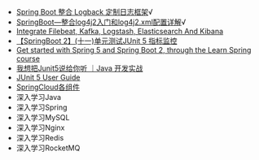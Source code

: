 * [Spring Boot 整合 Logback 定制日志框架](https://tobebetterjavaer.com/springboot/logback.html#%E7%BC%96%E7%A8%8B%E5%96%B5%E5%AE%9E%E6%88%98%E9%A1%B9%E7%9B%AE%E7%9A%84%E6%97%A5%E5%BF%97%E6%A1%88%E4%BE%8B%E5%88%86%E6%9E%90)√
* [SpringBoot—整合log4j2入门和log4j2.xml配置详解](https://juejin.cn/post/6870656918567567367)√
* [Integrate Filebeat, Kafka, Logstash, Elasticsearch And Kibana](https://github.com/eunsour/docker-elk)
* [【SpringBoot 2】(十一)单元测试JUnit 5 指标监控](https://bbs.huaweicloud.com/blogs/374443)
* [Get started with Spring 5 and Spring Boot 2, through the Learn Spring course](https://www.baeldung.com/junit-5)
* [我想把Junit5说给你听 ｜Java 开发实战](https://developer.aliyun.com/article/971909)
* [JUnit 5 User Guide](https://junit.org/junit5/docs/current/user-guide/#overview)
* [SpringCloud各组件](https://pdai.tech/md/interview/x-interview-2.html#_14-1-spring-cloud)
* 深入学习Java
* 深入学习Spring
* 深入学习MySQL
* 深入学习Nginx
* 深入学习Redis
* 深入学习RocketMQ